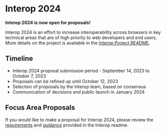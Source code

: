 # Interop 2024

**Interop 2024 is now open for proposals!**

Interop 2024 is an effort to increase interoperability across browsers in key technical areas that are of high priority to web developers and end users. More details on the project is available in the [Interop Project README](https://github.com/web-platform-tests/interop/blob/main/README.md).

## Timeline

- Interop 2024 proposal submission period - September 14, 2023 to October 7, 2023
- Proposals can be refined up until October 12, 2023
- Selection of proposals by the Interop team, based on consensus
- Communication of decisions and public launch in January 2024

## Focus Area Proposals

If you would like to make a proposal for Interop 2024, please review the [requirements](https://github.com/web-platform-tests/interop/blob/main/README.md#requirements-for-focus-area-proposals) and [guidance](https://github.com/web-platform-tests/interop/blob/main/README.md#guidance-for-prioritizing-focus-area-proposals) provided in the Interop readme.
